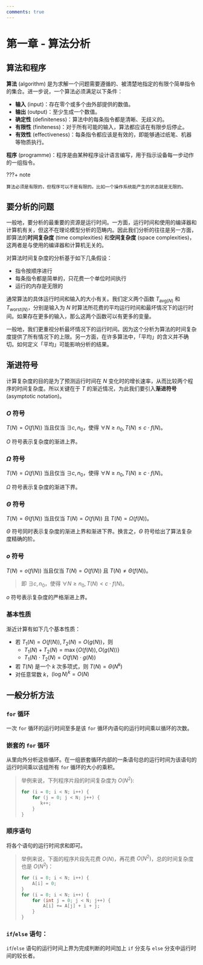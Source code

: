 ```yaml
---
comments: true
---
```


# 第一章 - 算法分析

## 算法和程序

**算法** (algorithm) 是为求解一个问题需要遵循的、被清楚地指定的有限个简单指令的集合。进一步说，一个算法必须满足以下条件：

- **输入** (input)：存在零个或多个由外部提供的数值。
- **输出** (output)：至少生成一个数值。
- **确定性** (definiteness)：算法中的每条指令都是清晰、无歧义的。
- **有限性** (finiteness)：对于所有可能的输入，算法都应该在有限步后停止。
- **有效性** (effectiveness)：每条指令都应该是有效的，即能够通过纸笔、机器等物质执行。

**程序** (programme)：程序是由某种程序设计语言编写，用于指示设备每一步动作的一组指令。

???+ note

    算法必须是有限的，但程序可以不是有限的。比如一个操作系统能产生的状态就是无限的。

## 要分析的问题

一般地，要分析的最重要的资源是运行时间。一方面，运行时间和使用的编译器和计算机有关，但这不在理论模型分析的范畴内。因此我们分析的往往是另一方面，即算法的**时间复杂度** (time complexities) 和**空间复杂度** (space complexities)，这两者是与使用的编译器和计算机无关的。

对算法时间复杂度的分析基于如下几条假设：

- 指令按顺序进行
- 每条指令都是简单的，只花费一个单位时间执行
- 运行的内存是无限的

通常算法的具体运行时间和输入的大小有关。我们定义两个函数 $T_{\text{avg} (N)}$ 和 $T_{\text{worst} (N)}$，分别是输入为 $N$ 时算法所花费的平均运行时间和最坏情况下的运行时间。如果存在更多的输入，那么这两个函数可以有更多的变量。

一般地，我们更重视分析最坏情况下的运行时间。因为这个分析为算法的时间复杂度提供了所有情况下的上限。另一方面，在许多算法中，「平均」的含义并不确切。如何定义「平均」可能影响分析的结果。

## 渐进符号

计算复杂度的目的是为了预测运行时间在 $N$ 变化时的增长速率，从而比较两个程序的时间复杂度。所以关键在于 $T$ 的渐近情况，为此我们要引入**渐进符号** (asymptotic notation)。

### $O$ 符号

$T(N) = O(f(N))$ 当且仅当 $\exists c, n_{0}$，使得 $\forall N \geq n_{0}, T(N) \leq c \cdot f(N)$。

$O$ 符号表示复杂度的渐进上界。

### $\Omega$ 符号

$T(N) = \Omega(f(N))$ 当且仅当 $\exists c, n_{0}$，使得 $\forall N \geq n_{0}, T(N) \geq c \cdot f(N)$。

$\Omega$ 符号表示复杂度的渐进下界。

### $\Theta$ 符号

$T(N) = \Theta(f(N))$ 当且仅当 $T(N) = O(f(N))$ 且 $T(N) = \Omega(f(N))$。

$\Theta$ 符号同时表示复杂度的渐进上界和渐进下界。换言之，$\Theta$ 符号给出了算法复杂度精确的阶。

### $o$ 符号

$T(N) = o(f(N))$ 当且仅当 $T(N) = O(f(N))$ 且 $T(N) \neq \Theta(f(N))$。

> 即 $\exists c, n_{0}$，使得 $\forall N \geq n_{0}, T(N) < c \cdot f(N)$。

$o$ 符号表示复杂度的严格渐进上界。

### 基本性质

渐近计算有如下几个基本性质：

- 若 $T_{1}(N) = O(f(N)), T_{2}(N) = O(g(N))$，则
    - $T_{1}(N) + T_{2}(N) = \max \{ O(f(N)), O(g(N)) \}$
    - $T_{1}(N) \cdot T_{2}(N) = O(f(N) \cdot g(N))$
- 若 $T(N)$ 是一个 $k$ 次多项式，则 $T(N) = \Theta (N^{k})$
- 对任意常数 $k$，$(\log N)^{k} = O(N)$

## 一般分析方法

### `for` 循环

一次 `for` 循环的运行时间至多是该 `for` 循环内语句的运行时间乘以循环的次数。

### 嵌套的 `for` 循环

从里向外分析这些循环。在一组嵌套循环内部的一条语句总的运行时间为该语句的运行时间乘以该组所有 `for` 循环的大小的乘积。

> 举例来说，下列程序片段的时间复杂度为 $O(N^{2})$:
>
> ```c
> for (i = 0; i < N; i++) {
>     for (j = 0; j < N; j++) {
>        k++;
>     }
> }
> ```

### 顺序语句

将各个语句的运行时间求和即可。

> 举例来说，下面的程序片段先花费 $O(N)$，再花费 $O(N^{2})$，总的时间复杂度也是 $O(N^{2})$：
>
> ```c
> for (i = 0; i < N; i++) {
>     A[i] = 0;
> }
> for (i = 0; i < N; i++) {
>     for (int j = 0; j < N; j++) {
>         A[i] += A[j] + i + j;
>     }
> }
> ```

### `if`/`else` 语句：

`if`/`else` 语句的运行时间上界为完成判断的时间加上 `if` 分支与 `else` 分支中运行时间的较长者。
